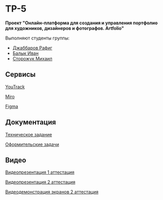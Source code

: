 # TP-5
**Проект "Онлайн-платформа для создания и управления портфолио для художников, дизайнеров и фотографов. Artfolio"**

Выполняют студенты группы:
- [Джаббаров Рафиг](https://github.com/rafigJ)
- [Балык Иван](https://github.com/ivan01239)
- [Сторожук Михаил](https://github.com/Night-Beetle)

## Сервисы

[YouTrack](https://artfolio.youtrack.cloud/agiles/159-2/current)  

[Miro](https://miro.com/app/board/uXjVNpdsweI=/?share_link_id=742657363195)  

[Figma](https://www.figma.com/file/LuFdvnE8l1kkywsWD1nu5K/Artfolio?type=design&node-id=79-2319&mode=design&t=72VEuIMZaCgoNarr-0)

## Документация
[Техническое задание](https://github.com/rafigJ/artfolio-web-app/blob/master/Documentation/%D0%A2%D0%B5%D1%85%D0%BD%D0%B8%D1%87%D0%B5%D1%81%D0%BA%D0%BE%D0%B5%20%D0%B7%D0%B0%D0%B4%D0%B0%D0%BD%D0%B8%D0%B5/%D0%A2%D0%97_%D0%A4%D0%B8%D0%BD%D0%B0%D0%BB.pdf)

[Оформительские задачи](https://github.com/rafigJ/artfolio-web-app/blob/master/Documentation/%D0%9E%D1%84%D0%BE%D1%80%D0%BC%D0%B8%D1%82%D0%B5%D0%BB%D1%8C%D1%81%D0%BA%D0%B8%D0%B5%20%D0%B7%D0%B0%D0%B4%D0%B0%D1%87%D0%B8/%D0%9E%D1%84%D0%BE%D1%80%D0%BC%D0%B8%D1%82%D0%B5%D0%BB%D1%8C%D1%81%D0%BA%D0%B8%D0%B5%20%D0%B7%D0%B0%D0%B4%D0%B0%D1%87%D0%B8%20(%D1%86).jpg)

## Видео
[Видеопрезентация 1 аттестация](https://drive.google.com/drive/folders/1AvF7BeIEMuA4yHOka8-E2L98p2-NjuXV?usp=sharing)  

[Видеопрезентация 2 аттестация](https://drive.google.com/drive/folders/1DuKxSM86_SpR4zm6mDNsHY-F-5rVUJjQ?usp=sharing)

[Видеодемонстрация экранов 2 аттестация](https://drive.google.com/file/d/1XPzvDkrKQy9Lxy4fbOVKVUbzqQrX0jv9/view?usp=sharing)